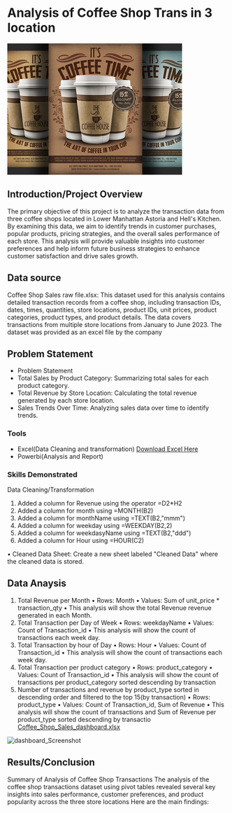 # Analysis of Coffee Shop Trans in 3 location

![coffee_image](coffee_image.jpg)

## Introduction/Project Overview
The primary objective of this project is to analyze the transaction data from three coffee shops located in Lower Manhattan Astoria and Hell's Kitchen. By examining this data, we aim to identify trends in customer purchases, popular products, pricing strategies, and the overall sales performance of each store. This analysis will provide valuable insights into customer preferences and help inform future business strategies to enhance customer satisfaction and drive sales growth.
## Data source
Coffee Shop Sales raw file.xlsx: This dataset used for this analysis contains detailed transaction records from a coffee shop, including transaction IDs, dates, times, quantities, store locations, product IDs, unit prices, product categories, product types, and product details. The data covers transactions from multiple store locations from January to June 2023. The dataset was provided as an excel file by the company
## Problem Statement
- Problem Statement
- Total Sales by Product Category: Summarizing total sales for each product category.
- Total Revenue by Store Location: Calculating the total revenue generated by each store location.
- Sales Trends Over Time: Analyzing sales data over time to identify trends.
### Tools 
- Excel(Data Cleaning and transformation) [Download Excel Here](https://microsoft.com)
- Powerbi(Analysis and Report)
### Skills Demonstrated
Data Cleaning/Transformation
1.	Added a column for Revenue using the operator 	=D2*H2
2.	Added a column for month using 			=MONTH(B2)
3.	Added a column for monthName using 		=TEXT(B2,"mmm")
4.	Added a column for weekday using 			=WEEKDAY(B2,2)
5.	Added a column for weekdasyName using 		=TEXT(B2,"ddd") 
6.	Added a column for Hour using 			=HOUR(C2)

•	Cleaned Data Sheet: Create a new sheet labeled "Cleaned Data" where the cleaned data is stored.
## Data Anaysis

1. Total Revenue per Month
•	Rows: Month
•	Values: Sum of unit_price * transaction_qty
•	This analysis will show the total Revenue revenue generated in each Month.
2. Total Transaction per Day of Week
•	Rows: weekdayName
•	Values: Count of Transaction_id
•	This analysis will show the count of transactions each week day.
3. Total Transaction by hour of Day
•	Rows: Hour
•	Values: Count of Transaction_id
•	This analysis will show the count of transactions each week day.
4. Total Transaction per product category
•	Rows: product_category
•	Values: Count of Transaction_id
•	This analysis will show the count of transactions per product_category sorted descending by transaction
5. Number of transactions and revenue by product_type sorted in descending order and filtered to the top 15(by transaction)
•	Rows: product_type
•	Values: Count of Transaction_id, Sum of Revenue
•	This analysis will show the count of transactions and Sum of Revenue per product_type sorted descending by transactio
[Coffee_Shop_Sales_dashboard.xlsx](https://github.com/user-attachments/files/20709621/Coffee_Shop_Sales_dashboard.xlsx)

![dashboard_Screenshot](https://github.com/user-attachments/assets/7029d5c8-29a0-452f-a6a0-32cbb7d6cab5)

## Results/Conclusion
Summary of Analysis of Coffee Shop Transactions
The analysis of the coffee shop transactions dataset using pivot tables revealed several key insights into sales performance, customer preferences, and product popularity across the three store locations Here are the main findings:



